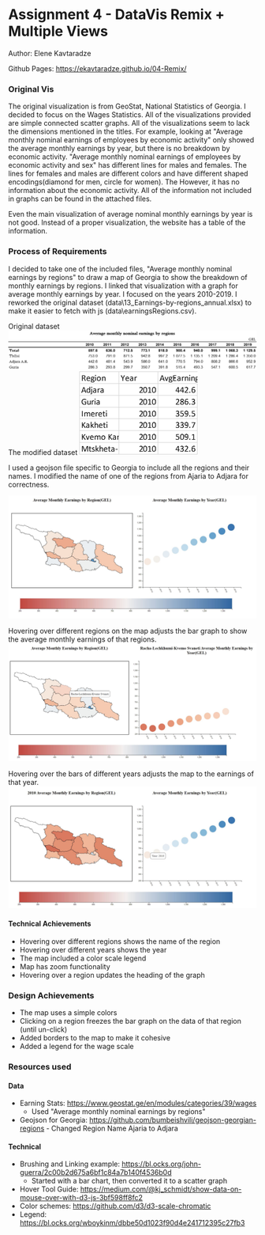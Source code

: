 Assignment 4 - DataVis Remix + Multiple Views
===

Author: Elene Kavtaradze

Github Pages: https://ekavtaradze.github.io/04-Remix/

### Original Vis

The original visualization is from GeoStat, National Statistics of Georgia. I decided to focus on the Wages Statistics. All of the visualizations provided are simple connected scatter graphs. All of the visualizations seem to lack
the dimensions mentioned in the titles.
For example, looking at "Average monthly nominal earnings of employees by economic activity" only showed the average
monthly earnings by year, but there is no breakdown by economic activity. "Average monthly nominal earnings of employees by economic activity and sex" has different lines for males and females. The lines for females and males are different colors and have different shaped encodings(diamond for men, circle for women). The However, it has no information about the economic activity. All of the information not included in graphs can be found in the attached files.

Even the main visualization of average nominal monthly earnings by year is not good. Instead of a proper visualization, the website has a table of the information.


### Process of Requirements

I decided to take one of the included files, "Average monthly nominal earnings by regions" to draw a map of Georgia to show the breakdown of monthly earnings by regions. I linked that visualization with a graph for average monthly earnings by year. I focused on the years 2010-2019. I reworked the original dataset (data\13_Earnings-by-regions_annual.xlsx) to make it easier to fetch with js (data\earningsRegions.csv).

Original dataset
![dataset](img\data.png)
The modified dataset
![modifiedDataset](img\dataModifies.png)


I used a geojson file specific to Georgia to include all the regions and their names. I modified the name of one of the regions from Ajaria to Adjara for correctness.

![og](img\starter.JPG)

Hovering over different regions on the map adjusts the bar graph to show the average monthly earnings of that regions.
![regionselected](img\mapSelected.JPG)

Hovering over the bars of different years adjusts the map to the earnings of that year.
![yearSelected](img\yearSelected.JPG)

#### Technical Achievements

- Hovering over different regions shows the name of the region
- Hovering over different years shows the year
- The map included a color scale legend
- Map has zoom functionality
- Hovering over a region updates the heading of the graph

### Design Achievements
- The map uses a simple colors
- Clicking on a region freezes the bar graph on the data of that region (until un-click)
- Added borders to the map to make it cohesive
- Added a legend for the wage scale


### Resources used

#### Data

- Earning Stats: https://www.geostat.ge/en/modules/categories/39/wages
  - Used "Average monthly nominal earnings by regions"
- Geojson for Georgia: https://github.com/bumbeishvili/geojson-georgian-regions - Changed Region Name Ajaria to Adjara

#### Technical

- Brushing and Linking example: https://bl.ocks.org/john-guerra/2c00b2d675a6bf1c84a7b140f4536b0d
  - Started with a bar chart, then converted it to a scatter graph
- Hover Tool Guide: https://medium.com/@kj_schmidt/show-data-on-mouse-over-with-d3-js-3bf598ff8fc2
- Color schemes: https://github.com/d3/d3-scale-chromatic
- Legend: https://bl.ocks.org/wboykinm/dbbe50d1023f90d4e241712395c27fb3
